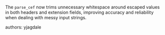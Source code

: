 The `parse_cef` now trims unnecessary whitespace around escaped values in both headers and extension fields, improving accuracy and reliability when dealing with messy input strings.

authors: yjagdale
